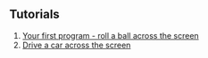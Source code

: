 ## Tutorials

1. [Your first program - roll a ball across the screen](#draw-an-oval)
2. [Drive a car across the screen](#car-introduction)
